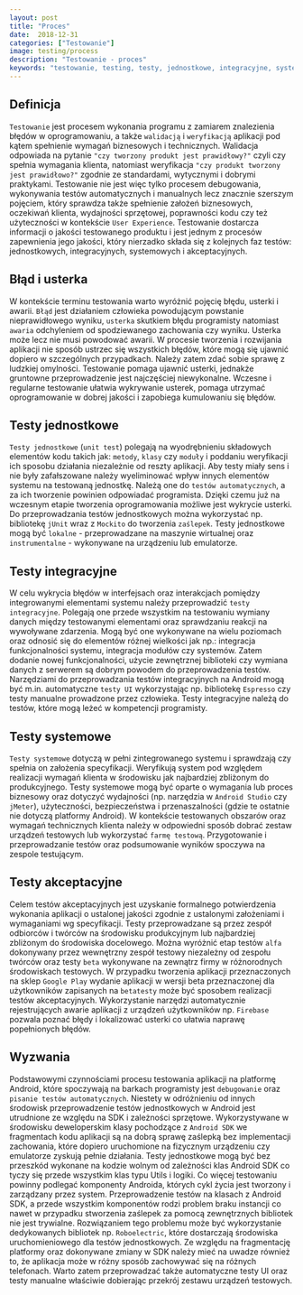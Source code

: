 ```yaml
---
layout: post
title: "Proces"
date:  2018-12-31
categories: ["Testowanie"]
image: testing/process
description: "Testowanie - proces"
keywords: "testowanie, testing, testy, jednostkowe, integracyjne, systemowe, akceptacyjne, manualne, automatyczne, lokalne, integracyjne, unit test, ui test, błąd, userka, junit, jmeter, espresso, roboelectric, android, programowanie, programming"
---
```


## Definicja
`Testowanie` jest procesem wykonania programu z zamiarem znalezienia błędów w oprogramowaniu, a także `walidacją` i `weryfikacją` aplikacji pod kątem spełnienie wymagań biznesowych i technicznych. Walidacja odpowiada na pytanie `"czy tworzony produkt jest prawidłowy?"` czyli czy spełnia wymagania klienta, natomiast weryfikacja `"czy produkt tworzony jest prawidłowo?"` zgodnie ze standardami, wytycznymi i dobrymi praktykami. Testowanie nie jest więc tylko procesem debugowania, wykonywania testów automatycznych i manualnych lecz znacznie szerszym pojęciem, który sprawdza także spełnienie założeń biznesowych, oczekiwań klienta, wydajności sprzętowej, poprawności kodu czy też użyteczności w kontekście `User Experience`. Testowanie dostarcza informacji o jakości testowanego produktu i jest jednym z procesów zapewnienia jego jakości, który nierzadko składa się z kolejnych faz testów: jednostkowych, integracyjnych, systemowych i akceptacyjnych.

## Błąd i usterka
W kontekście terminu testowania warto wyróżnić pojęcię błędu, usterki i awarii. `Błąd` jest działaniem człowieka powodującym powstanie nieprawidłowego wyniku, `usterka` skutkiem błędu programisty natomiast `awaria` odchyleniem od spodziewanego zachowania czy wyniku. Usterka może lecz nie musi powodować awarii. W procesie tworzenia i rozwijania aplikacji nie sposób ustrzec się wszystkich błędów, które mogą się ujawnić dopiero w szczególnych przypadkach. Należy zatem zdać sobie sprawę z ludzkiej omylności. Testowanie pomaga ujawnić usterki, jednakże gruntowne przeprowadzenie jest najczęściej niewykonalne. Wczesne i regularne testowanie ułatwia wykrywanie usterek, pomaga utrzymać oprogramowanie w dobrej jakości i zapobiega kumulowaniu się błędów.

## Testy jednostkowe
`Testy jednostkowe` (`unit test`) polegają na wyodrębnieniu składowych elementów kodu takich jak: `metody`, `klasy` czy `moduły` i poddaniu weryfikacji ich sposobu działania niezależnie od reszty aplikacji. Aby testy miały sens i nie były zafałszowane należy wyeliminować wpływ innych elementów systemu na testowaną jednostkę. Należą one do `testów automatycznych`, a za ich tworzenie powinien odpowiadać programista. Dzięki czemu już na wczesnym etapie tworzenia oprogramowania możliwe jest wykrycie usterki. Do przeprowadzania testów jednostkowych można wykorzystać np. bibliotekę `jUnit` wraz z `Mockito` do tworzenia `zaślepek`. Testy jednostkowe mogą być `lokalne` - przeprowadzane na maszynie wirtualnej oraz `instrumentalne` - wykonywane na urządzeniu lub emulatorze.

## Testy integracyjne
W celu wykrycia błędów w interfejsach oraz interakcjach pomiędzy integrowanymi elementami systemu należy przeprowadzić `testy integracyjne`. Polegają one przede wszystkim na testowaniu wymiany danych między testowanymi elementami oraz sprawdzaniu reakcji na wywoływane zdarzenia. Mogą być one wykonywane na wielu poziomach oraz odnosić się do elementów różnej wielkości jak np.: integracja funkcjonalności systemu, integracja modułów czy systemów. Zatem dodanie nowej funkcjonalności, użycie zewnętrznej biblioteki czy wymiana danych z serwerem są dobrym powodem do przeprowadzenia testów. Narzędziami do przeprowadzania testów integracyjnych na Android mogą być m.in. automatyczne `testy UI` wykorzystając np. bibliotekę `Espresso` czy testy manualne prowadzone przez człowieka. Testy integracyjne należą do testów, które mogą leżeć w kompetencji programisty.

## Testy systemowe
`Testy systemowe` dotyczą w pełni zintegrowanego systemu i sprawdzają czy spełnia on założenia specyfikacji. Weryfikują system pod względem realizacji wymagań klienta w środowisku jak najbardziej zbliżonym do produkcyjnego. Testy systemowe mogą być oparte o wymagania lub proces biznesowy oraz dotyczyć wydajności (np. narzędzia w `Android Studio` czy `jMeter`), użyteczności, bezpieczeństwa i przenaszalności (gdzie te ostatnie nie dotyczą platformy Android). W kontekście testowanych obszarów oraz wymagań technicznych klienta należy w odpowiedni sposób dobrać zestaw urządzeń testowych lub wykorzystać `farmę testową`. Przygotowanie i przeprowadzanie testów oraz podsumowanie wyników spoczywa na zespole testującym.

## Testy akceptacyjne
Celem testów akceptacyjnych jest uzyskanie formalnego potwierdzenia wykonania aplikacji o ustalonej jakości zgodnie z ustalonymi założeniami i wymaganiami wg specyfikacji. Testy przeprowadzane są przez zespół odbiorców i twórców na środowisku produkcyjnym lub najbardziej zbliżonym do środowiska docelowego. Można wyróżnić etap testów `alfa` dokonywany przez wewnętrzny zespół testowy niezależny od zespołu twórców oraz testy `beta` wykonywane na zewnątrz firmy w różnorodnych środowiskach testowych. W przypadku tworzenia aplikacji przeznaczonych na sklep `Google Play` wydanie aplikacji w wersji beta przeznaczonej dla użytkowników zapisanych na `betatesty` może być sposobem realizacji testów akceptacyjnych. Wykorzystanie narzędzi automatycznie rejestrujących awarie aplikacji z urządzeń użytkowników np. `Firebase` pozwala poznać błędy i lokalizować usterki co ułatwia naprawę popełnionych błędów.

## Wyzwania
Podstawowymi czynnościami procesu testowania aplikacji na platformę Android, które spoczywają na barkach programisty jest `debugowanie` oraz `pisanie testów automatycznych`. Niestety w odróżnieniu od innych środowisk przeprowadzenie testów jednostkowych w Android jest utrudnione ze względu na SDK i zależności sprzętowe. Wykorzystywane w środowisku deweloperskim klasy pochodzące z `Android SDK` we fragmentach kodu aplikacji są na dobrą sprawę zaślepką bez implementacji zachowania, które dopiero uruchomione na fizycznym urządzeniu czy emulatorze zyskują pełnie działania. Testy jednostkowe mogą być bez przeszkód wykonane na kodzie wolnym od zależności klas Android SDK co tyczy się przede wszystkim klas typu Utils i logiki. Co więcej testowaniu powinny podlegać komponenty Androida, których cykl życia jest tworzony i zarządzany przez system. Przeprowadzenie testów na klasach z Android SDK, a przede wszystkim komponentów rodzi problem braku instancji co nawet w przypadku stworzenia zaślepek za pomocą zewnętrznych bibliotek nie jest trywialne. Rozwiązaniem tego problemu może być wykorzystanie dedykowanych bibliotek np. `Roboelectric`, które dostarczają środowiska uruchomieniowego dla testów jednostkowych. Ze względu na fragmentację platformy oraz dokonywane zmiany w SDK należy mieć na uwadze również to, że aplikacja może w różny sposób zachowywać się na różnych telefonach. Warto zatem przeprowadzać także automatyczne testy UI oraz testy manualne właściwie dobierając przekrój zestawu urządzeń testowych. 
